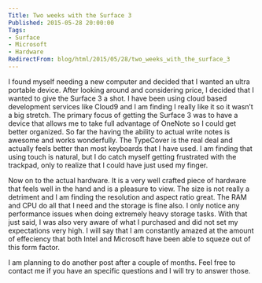 ```yaml
---
Title: Two weeks with the Surface 3
Published: 2015-05-28 20:00:00
Tags:
- Surface
- Microsoft
- Hardware
RedirectFrom: blog/html/2015/05/28/two_weeks_with_the_surface_3
---
```


I found myself needing a new computer and decided that I wanted an ultra portable device. After looking around and considering price, I decided that I wanted to give the Surface 3 a shot. I have been using cloud based development services like Cloud9 and I am finding I really like it so it wasn’t a big stretch. The primary focus of getting the Surface 3 was to have a device that allows me to take full advantage of OneNote so I could get better organized. So far the having the ability to actual write notes is awesome and works wonderfully. The TypeCover is the real deal and actually feels better than most keyboards that I have used. I am finding that using touch is natural, but I do catch myself getting frustrated with the trackpad, only to realize that I could have just used my finger.

Now on to the actual hardware. It is a very well crafted piece of hardware that feels well in the hand and is a pleasure to view. The size is not really a detriment and I am finding the resolution and aspect ratio great. The RAM and CPU do all that I need and the storage is fine also. I only notice any performance issues when doing extremely heavy storage tasks. With that just said, I was also very aware of what I purchased and did not set my expectations very high. I will say that I am constantly amazed at the amount of effeciency that both Intel and Microsoft have been able to squeze out of this form factor. 

I am planning to do another post after a couple of months. Feel free to contact me if you have an specific questions and I will try to answer those.